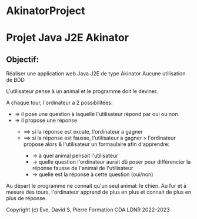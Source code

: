 # AkinatorProject

# **Projet Java J2E Akinator**

<h2 style="text-style: underline">Objectif:</h2>

Réaliser une application web Java J2E de type Akinator
Aucune utilisation de BDD

L'utilisateur pense à un animal et le programme doit le deviner.

<p>
A chaque tour, l'ordinateur a 2 possibilitées:
    <ul>
    <li>=> il pose une question à laquelle l'utilisateur répond par oui ou non</li>
    <li>=> il propose une réponse</li>
    <ul>
        <li>==> si la réponse est excate, l'ordinateur a gagner</li>
        <li>==> si la réponse est fausse, l'utilisateur a gagner > l'ordinateur propose alors & l'utilisateur un formaulaire afin d'apprendre:</li>
        <ul>
            <li>-> à quel animal pensait l'utilisateur</li>
            <li>-> quelle question l'ordinateur aurait dû poser pour différencier la réponse fausse de l'animal de l'utilisateur</li>
            <li>-> quelle est la réponse à cette question (oui/non)</li>
            </ul>
    </ul>
    </ul>
</p>

Au départ le programme ne connait qu'un seul animal: le chien.
Au fur et à mesure des tours, l'ordinateur apprend de plus en plus et connait de plus en plus de réponse.

Copyright (c) Eve, David S, Pierre
Formation CDA LDNR 2022-2023
